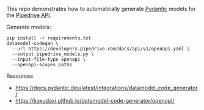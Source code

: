 This repo demonstrates how to automatically generate [Pydantic](https://docs.pydantic.dev/latest/) models for the [Pipedrive API](https://pipedrive.readme.io/docs/getting-started).

Generate models:
```shell
pip install -r requirements.txt
datamodel-codegen \
  --url https://developers.pipedrive.com/docs/api/v1/openapi.yaml \
  --output pipedrive_models.py \
  --input-file-type openapi \
  --openapi-scopes paths
```

Resources
- https://docs.pydantic.dev/latest/integrations/datamodel_code_generator/
- https://koxudaxi.github.io/datamodel-code-generator/openapi/
